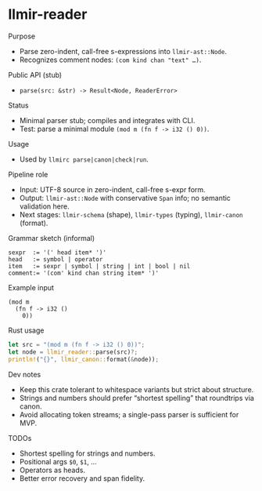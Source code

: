 # llmir-reader

Purpose

- Parse zero-indent, call-free s-expressions into `llmir-ast::Node`.
- Recognizes comment nodes: `(com kind chan "text" …)`.

Public API (stub)

- `parse(src: &str) -> Result<Node, ReaderError>`

Status

- Minimal parser stub; compiles and integrates with CLI.
- Test: parse a minimal module `(mod m (fn f -> i32 () 0))`.

Usage

- Used by `llmirc parse|canon|check|run`.

Pipeline role

- Input: UTF-8 source in zero-indent, call-free s-expr form.
- Output: `llmir-ast::Node` with conservative `Span` info; no semantic validation here.
- Next stages: `llmir-schema` (shape), `llmir-types` (typing), `llmir-canon` (format).

Grammar sketch (informal)

```
sexpr  := '(' head item* ')'
head   := symbol | operator
item   := sexpr | symbol | string | int | bool | nil
comment:= '(com' kind chan string item* ')'
```

Example input

```
(mod m
  (fn f -> i32 ()
    0))
```

Rust usage

```rust
let src = "(mod m (fn f -> i32 () 0))";
let node = llmir_reader::parse(src)?;
println!("{}", llmir_canon::format(&node));
```

Dev notes

- Keep this crate tolerant to whitespace variants but strict about structure.
- Strings and numbers should prefer “shortest spelling” that roundtrips via canon.
- Avoid allocating token streams; a single-pass parser is sufficient for MVP.

TODOs

- Shortest spelling for strings and numbers.
- Positional args `$0`, `$1`, …
- Operators as heads.
- Better error recovery and span fidelity.
